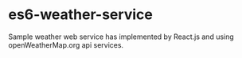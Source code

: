 # es6-weather-service

Sample weather web service has implemented by React.js and using openWeatherMap.org api services.

